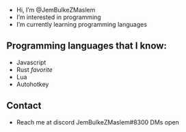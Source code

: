 - Hi, I’m @JemBulkeZMaslem
- I’m interested in programming
- I’m currently learning programming languages
## Programming languages that I know:
  - Javascript
  - Rust *favorite*
  - Lua
  - Autohotkey
## Contact
- Reach me at discord JemBulkeZMaslem#8300 DMs open

<!---
JemBulkeZMaslem/JemBulkeZMaslem is a ✨ special ✨ repository because its `README.md` (this file) appears on your GitHub profile.
You can click the Preview link to take a look at your changes.
--->
